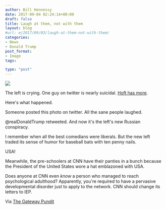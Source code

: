 ```yaml
---
author: Bill Hennessy
date: 2017-09-04 02:24:14+00:00
draft: false
title: Laugh at them, not with them
layout: blog
#url: e/2017/09/03/laugh-at-them-not-with-them/
categories:
- News
- Donald Trump
post_format:
- Image
tags:

type: "post"
---
```


![](https://hennessysview.com/wp-content/uploads/2017/09/img_0280-1.jpg)


The left is crying. One guy on twitter is nearly suicidal. [Hoft has more](https://www.thegatewaypundit.com/2017/09/trump-trolls-hillary-clintons-book-launch-liberals-wet/).

Here's what happened.

Someone posted this photo on twitter. All the sane people laughed.

@realDonaldTrump retweeted. And now it's the left's new Russian conspiracy.

I remember when all the best comedians were liberals. But the new left traded its sense of humor for baseball bats with ten penny nails.

USA!

Meanwhile, the pre-schoolers at CNN have their panties in a bunch because the President of the United States wore a hat emblazoned with USA.

Does anyone at CNN even _know_ a person who managed to reach psychological adulthood? Apparently, you're required to have a pervasive developmental disorder just to apply to the network. CNN should change its letters to IEP.

Via [The Gateway Pundit](https://www.thegatewaypundit.com/2017/09/fakenews-cnn-says-trump-wrong-wear-usa-hat-texas-unethical/)
